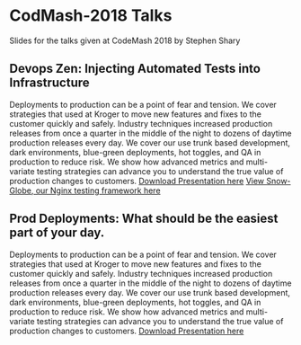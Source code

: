 # CodMash-2018 Talks
Slides for the talks given at CodeMash 2018 by Stephen Shary

## Devops Zen: Injecting Automated Tests into Infrastructure

Deployments to production can be a point of fear and tension. We cover strategies that used at Kroger to move new features and fixes to the customer quickly and safely. Industry techniques increased production releases from once a quarter in the middle of the night to dozens of daytime production releases every day. We cover our use trunk based development, dark environments, blue-green deployments, hot toggles, and QA in production to reduce risk. We show how advanced metrics and multi-variate testing strategies can advance you to understand the true value of production changes to customers.
[Download Presentation here](https://github.com/STeveShary/CodMash-2018/raw/master/DevopsZen.pdf)
[View Snow-Globe, our Nginx testing framework here](https://github.com/Kroger-Technology/Snow-Globe)

## Prod Deployments: What should be the easiest part of your day.

Deployments to production can be a point of fear and tension. We cover strategies that used at Kroger to move new features and fixes to the customer quickly and safely. Industry techniques increased production releases from once a quarter in the middle of the night to dozens of daytime production releases every day. We cover our use trunk based development, dark environments, blue-green deployments, hot toggles, and QA in production to reduce risk. We show how advanced metrics and multi-variate testing strategies can advance you to understand the true value of production changes to customers.
[Download Presentation here](https://github.com/STeveShary/CodMash-2018/raw/master/Production%20Deployments.pdf)
